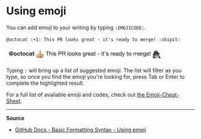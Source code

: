# Using emoji
You can add emoji to your writing by typing `:EMOJICODE:`.

`@octocat :+1: This PR looks great - it's ready to merge! :shipit:`

<img src="./emoji-rendered.png"
     alt="Rendered Emoji Monster icon"
     style="left; margin-right: 10px;" />



Typing `:` will bring up a list of suggested emoji. The list will filter as you type, so once you find the emoji you're looking for, press Tab or Enter to complete the highlighted result.

For a full list of available emoji and codes, check out [the Emoji-Cheat-Sheet](https://github.com/ikatyang/emoji-cheat-sheet/blob/master/README.md).


---
**Source**

- [GitHub Docs - Basic Formatting Syntax - Using emoji](https://docs.github.com/en/get-started/writing-on-github/getting-started-with-writing-and-formatting-on-github/basic-writing-and-formatting-syntax#using-emoji)